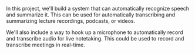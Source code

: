 
In this project, we'll build a system that can automatically recognize speech and summarize it. This can be used for automatically transcribing and summarizing lecture recordings, podcasts, or videos.

We'll also include a way to hook up a microphone to automatically record and transcribe audio for live notetaking. This could be used to record and transcribe meetings in real-time.


